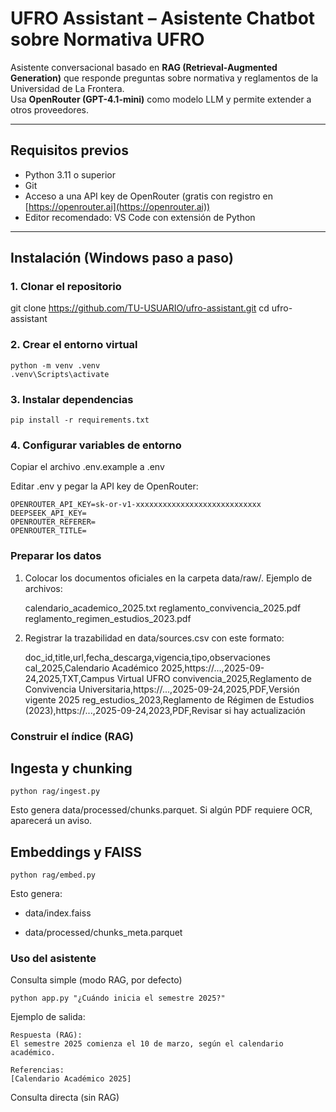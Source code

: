 # UFRO Assistant – Asistente Chatbot sobre Normativa UFRO  

Asistente conversacional basado en **RAG (Retrieval-Augmented Generation)** que responde preguntas sobre normativa y reglamentos de la Universidad de La Frontera.  
Usa **OpenRouter (GPT-4.1-mini)** como modelo LLM y permite extender a otros proveedores.  

---

## Requisitos previos

- Python 3.11 o superior  
- Git  
- Acceso a una API key de OpenRouter (gratis con registro en [https://openrouter.ai](https://openrouter.ai))  
- Editor recomendado: VS Code con extensión de Python  

---

## Instalación (Windows paso a paso)

### 1. Clonar el repositorio

git clone https://github.com/TU-USUARIO/ufro-assistant.git
cd ufro-assistant

### 2. Crear el entorno virtual

    python -m venv .venv
    .venv\Scripts\activate


### 3. Instalar dependencias

    pip install -r requirements.txt


### 4. Configurar variables de entorno

Copiar el archivo .env.example a .env

Editar .env y pegar la API key de OpenRouter:

    OPENROUTER_API_KEY=sk-or-v1-xxxxxxxxxxxxxxxxxxxxxxxxxxxx
    DEEPSEEK_API_KEY=
    OPENROUTER_REFERER=
    OPENROUTER_TITLE=

### Preparar los datos

1. Colocar los documentos oficiales en la carpeta data/raw/.
Ejemplo de archivos:

    calendario_academico_2025.txt
    reglamento_convivencia_2025.pdf
    reglamento_regimen_estudios_2023.pdf


2. Registrar la trazabilidad en data/sources.csv con este formato:

    doc_id,title,url,fecha_descarga,vigencia,tipo,observaciones
    cal_2025,Calendario Académico 2025,https://...,2025-09-24,2025,TXT,Campus Virtual UFRO
    convivencia_2025,Reglamento de Convivencia Universitaria,https://...,2025-09-24,2025,PDF,Versión vigente 2025
    reg_estudios_2023,Reglamento de Régimen de Estudios (2023),https://...,2025-09-24,2023,PDF,Revisar si hay actualización

### Construir el índice (RAG)

## Ingesta y chunking

    python rag/ingest.py


Esto genera data/processed/chunks.parquet.
Si algún PDF requiere OCR, aparecerá un aviso.

## Embeddings y FAISS

    python rag/embed.py

Esto genera:

- data/index.faiss

- data/processed/chunks_meta.parquet

### Uso del asistente

Consulta simple (modo RAG, por defecto)

    python app.py "¿Cuándo inicia el semestre 2025?"


Ejemplo de salida:

    Respuesta (RAG):
    El semestre 2025 comienza el 10 de marzo, según el calendario académico.

    Referencias:
    [Calendario Académico 2025]


Consulta directa (sin RAG)